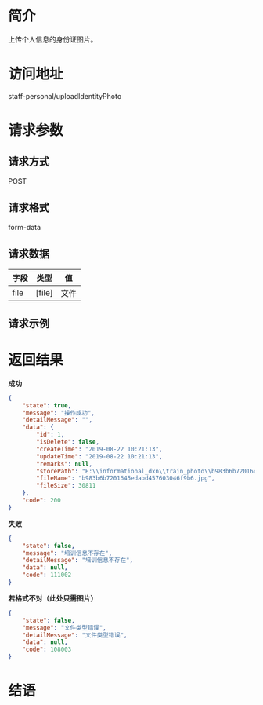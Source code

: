 # 简介
上传个人信息的身份证图片。

# 访问地址
staff-personal/uploadIdentityPhoto

# 请求参数

## 请求方式
POST

## 请求格式
form-data

## 请求数据
|字段|类型|值|
|-|-|-|
|file|[file]|文件|

## 请求示例


# 返回结果
**成功**
```json
{
    "state": true,
    "message": "操作成功",
    "detailMessage": "",
    "data": {
        "id": 1,
        "isDelete": false,
        "createTime": "2019-08-22 10:21:13",
        "updateTime": "2019-08-22 10:21:13",
        "remarks": null,
        "storePath": "E:\\informational_dxn\\train_photo\\b983b6b7201645edabd457603046f9b6.jpg",
        "fileName": "b983b6b7201645edabd457603046f9b6.jpg",
        "fileSize": 30811
    },
    "code": 200
}
```

**失败**
```json
{
    "state": false,
    "message": "培训信息不存在",
    "detailMessage": "培训信息不存在",
    "data": null,
    "code": 111002
}
```
**若格式不对（此处只需图片）**
```json
{
    "state": false,
    "message": "文件类型错误",
    "detailMessage": "文件类型错误",
    "data": null,
    "code": 108003
}
```

# 结语
